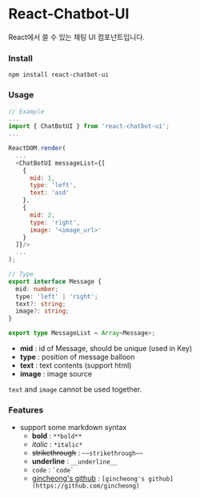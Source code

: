 # React-Chatbot-UI

React에서 쓸 수 있는 채팅 UI 컴포넌트입니다.

### Install

`npm install react-chatbot-ui`

### Usage
```javascript
// Example
...
import { ChatBotUI } from 'react-chatbot-ui';
...

ReactDOM.render(
  ...
  <ChatBotUI messageList={[
    {
      mid: 1,
      type: 'left',
      text: 'asd'
    },
    {
      mid: 2,
      type: 'right',
      image: '<image_url>'
    }
  ]}/>
  ...
);
```

```ts
// Type
export interface Message {
  mid: number;
  type: 'left' | 'right';
  text?: string;
  image?: string;
}

export type MessageList = Array<Message>;
```

- **mid** : id of Message, should be unique (used in Key)
- **type** : position of message balloon
- **text** : text contents (support html)
- **image** : image source

`text` and `image` cannot be used together.

### Features
- support some markdown syntax
  - **bold** : `**bold**`
  - *italic* : `*italic*`
  - ~~strikethrough~~ : `~~strikethrough~~`
  - __underline__ : `__underline__`
  - `code` : ``` `code` ```
  - [gincheong's github](https://github.com/gincheong) : `[gincheong's github](https://github.com/gincheong)`
